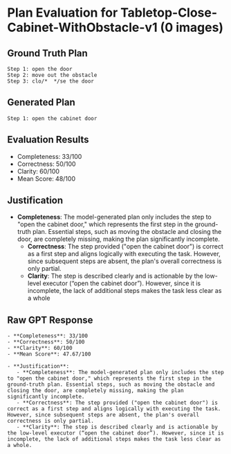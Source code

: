 # Plan Evaluation for Tabletop-Close-Cabinet-WithObstacle-v1 (0 images)

## Ground Truth Plan
```
Step 1: open the door
Step 2: move out the obstacle
Step 3: clo/*  */se the door
```

## Generated Plan
```
Step 1: open the cabinet door
```

## Evaluation Results
- Completeness: 33/100
- Correctness: 50/100
- Clarity: 60/100
- Mean Score: 48/100

## Justification
- **Completeness**: The model-generated plan only includes the step to "open the cabinet door," which represents the first step in the ground-truth plan. Essential steps, such as moving the obstacle and closing the door, are completely missing, making the plan significantly incomplete.  
   - **Correctness**: The step provided ("open the cabinet door") is correct as a first step and aligns logically with executing the task. However, since subsequent steps are absent, the plan's overall correctness is only partial.  
   - **Clarity**: The step is described clearly and is actionable by the low-level executor (“open the cabinet door”). However, since it is incomplete, the lack of additional steps makes the task less clear as a whole

## Raw GPT Response
```
- **Completeness**: 33/100  
- **Correctness**: 50/100  
- **Clarity**: 60/100  
- **Mean Score**: 47.67/100  

- **Justification**:  
   - **Completeness**: The model-generated plan only includes the step to "open the cabinet door," which represents the first step in the ground-truth plan. Essential steps, such as moving the obstacle and closing the door, are completely missing, making the plan significantly incomplete.  
   - **Correctness**: The step provided ("open the cabinet door") is correct as a first step and aligns logically with executing the task. However, since subsequent steps are absent, the plan's overall correctness is only partial.  
   - **Clarity**: The step is described clearly and is actionable by the low-level executor (“open the cabinet door”). However, since it is incomplete, the lack of additional steps makes the task less clear as a whole.
```

